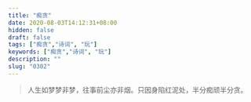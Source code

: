 ```yaml
---
title: "痴贪"
date: 2020-08-03T14:12:31+08:00
hidden: false
draft: false
tags: ["痴贪","诗词", "玩"]
keywords: ["痴贪","诗词", "玩"]
description: ""
slug: "0302"
---
```


> 人生如梦梦非梦，往事前尘亦非烟。只因身陷红泥处，半分痴顽半分贪。
<!--more-->